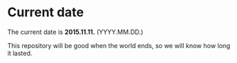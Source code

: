 # Current date

The current date is **2015.11.11.** (YYYY.MM.DD.)

This repository will be good when the world ends, so we will know how long it lasted.
